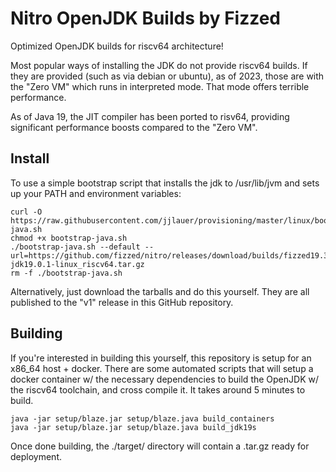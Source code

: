 # Nitro OpenJDK Builds by Fizzed

Optimized OpenJDK builds for riscv64 architecture!

Most popular ways of installing the JDK do not provide riscv64 builds. If they are provided (such as via debian or
ubuntu), as of 2023, those are with the "Zero VM" which runs in interpreted mode. That mode offers terrible performance.

As of Java 19, the JIT compiler has been ported to risv64, providing significant performance boosts compared to the
"Zero VM".

## Install

To use a simple bootstrap script that installs the jdk to /usr/lib/jvm and sets up your PATH and environment variables:

    curl -O https://raw.githubusercontent.com/jjlauer/provisioning/master/linux/bootstrap-java.sh
    chmod +x bootstrap-java.sh
    ./bootstrap-java.sh --default --url=https://github.com/fizzed/nitro/releases/download/builds/fizzed19.36-jdk19.0.1-linux_riscv64.tar.gz
    rm -f ./bootstrap-java.sh

Alternatively, just download the tarballs and do this yourself. They are all published to the "v1" release in this 
GitHub repository.

## Building

If you're interested in building this yourself, this repository is setup for an x86_64 host + docker.  There are some automated scripts that will setup a docker container w/ the necessary dependencies to build the OpenJDK w/ the riscv64 toolchain, and cross compile it.  It takes around 5 minutes to build.

    java -jar setup/blaze.jar setup/blaze.java build_containers
    java -jar setup/blaze.jar setup/blaze.java build_jdk19s
    
Once done building, the ./target/ directory will contain a .tar.gz ready for deployment.
